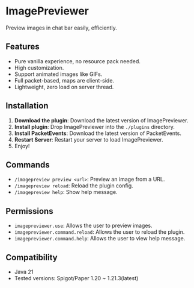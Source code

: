 # ImagePreviewer
Preview images in chat bar easily, efficiently.

## Features
- Pure vanilla experience, no resource pack needed.
- High customization.
- Support animated images like GIFs.
- Full packet-based, maps are client-side.
- Lightweight, zero load on server thread.

## Installation

1. **Download the plugin**: Download the latest version of ImagePreviewer.
2. **Install plugin**: Drop ImagePreviewer into the `./plugins` directory.
3. **Install PacketEvents**: Download the latest version of PacketEvents.
4. **Restart Server**: Restart your server to load ImagePreviewer.
5. Enjoy!

## Commands

- `/imagepreview preview <url>`: Preview an image from a URL.
- `/imagepreview reload`: Reload the plugin config.
- `/imagepreview help`: Show help message.

## Permissions

- `imagepreviewer.use`: Allows the user to preview images.
- `imagepreviewer.command.reload`: Allows the user to reload the plugin.
- `imagepreviewer.command.help`: Allows the user to view help message.

## Compatibility

- Java 21
- Tested versions: Spigot/Paper 1.20 ~ 1.21.3(latest)


